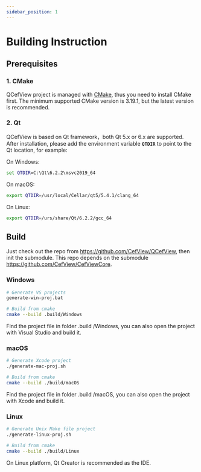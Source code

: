 ```yaml
---
sidebar_position: 1
---
```


# Building Instruction

## Prerequisites

### 1. CMake

QCefView project is managed with [CMake](https://cmake.org/), thus you need to install CMake first. The minimum supported CMake version is 3.19.1, but the latest version is recommended.

### 2. Qt

QCefView is based on Qt framework，both Qt 5.x or 6.x are supported. After installation, please add the environment variable **`QTDIR`** to point to the Qt location, for example:

On Windows:
```bat
set QTDIR=C:\Qt\6.2.2\msvc2019_64
```

On macOS:
```bash
export QTDIR=/usr/local/Cellar/qt5/5.4.1/clang_64
``` 

On Linux:
```bash
export QTDIR=/urs/share/Qt/6.2.2/gcc_64
``` 

## Build

Just check out the repo from https://github.com/CefView/QCefView, then init the submodule. This repo depends on the submodule https://github.com/CefView/CefViewCore. 

### Windows
```bash
# Generate VS projects
generate-win-proj.bat

# Build from cmake
cmake --build .build/Windows
```

Find the project file in folder .build /Windows, you can also open the project with Visual Studio and build it.

### macOS
```bash
# Generate Xcode project
./generate-mac-proj.sh

# Build from cmake 
cmake --build ./build/macOS
```

Find the project file in folder .build /macOS, you can also open the project with Xcode and build it.

### Linux 
```bash
# Generate Unix Make file project
./generate-linux-proj.sh

# Build from cmake 
cmake --build ./build/Linux
```

On Linux platform, Qt Creator is recommended as the IDE.